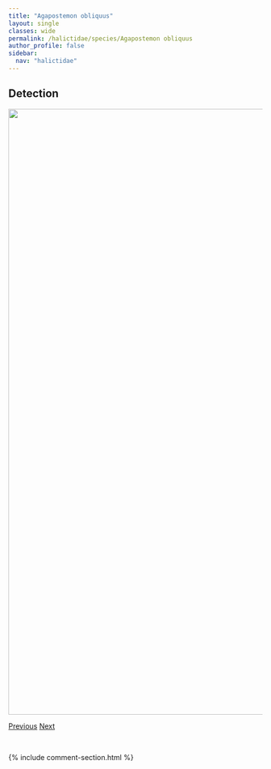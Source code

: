 ```yaml
---
title: "Agapostemon obliquus"
layout: single
classes: wide
permalink: /halictidae/species/Agapostemon obliquus
author_profile: false
sidebar:
  nav: "halictidae"
---
```


<h2>Detection</h2>

<a href="/ANBC/assets/figures/species/Agapostemon obliquus/range-map.png">
<img src="/ANBC/assets/figures/species/Agapostemon obliquus/range-map.png" height = "1200" width = "800">
</a>

<a href="/profiles/species/Agapostemon femoratus" class="pagination--pager" title="PreviousName">Previous</a> <a href="/profiles/species/Agapostemon texanus" class="pagination--pager" title="NextName">Next</a>

<p>&nbsp;</p>

{% include comment-section.html %}
